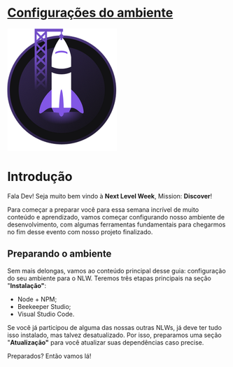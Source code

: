 # [Configurações do ambiente](https://www.notion.so/Configura-es-do-ambiente-d51200a7c7f843fe9000310879f37411)

![ícone][icon-link]

# Introdução

Fala Dev! Seja muito bem vindo à **Next Level Week**, Mission: **Discover**!

Para começar a preparar você para essa semana incrível de muito conteúdo e aprendizado, vamos começar configurando nosso ambiente de desenvolvimento, com algumas ferramentas fundamentais para chegarmos no fim desse evento com nosso projeto finalizado.

## Preparando o ambiente

Sem mais delongas, vamos ao conteúdo principal desse guia: configuração do seu ambiente para o NLW. Teremos três etapas principais na seção "**Instalação"**:

- Node + NPM;
- Beekeeper Studio;
- Visual Studio Code.

Se você já participou de alguma das nossas outras NLWs, já deve ter tudo isso instalado, mas talvez desatualizado. Por isso, preparamos uma seção "**Atualização"** para você atualizar suas dependências caso precise.

Preparados? Então vamos lá!

   [icon-link]: ./img/discover-icon.png

